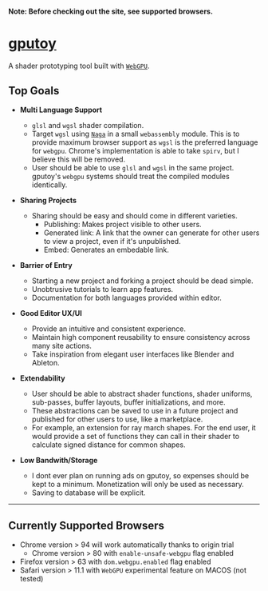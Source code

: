 #### Note: Before checking out the site, see supported browsers. 
# [gputoy](https://gputoy.io)

A shader prototyping tool built with [`WebGPU`](https://www.w3.org/TR/webgpu/).

## **Top Goals**


- **Multi Language Support**
  - `glsl` and `wgsl` shader compilation.
  - Target `wgsl` using [`Naga`](https://github.com/gfx-rs/naga) in a small `webassembly` module. This is to provide maximum browser support as `wgsl` is the preferred language for `webgpu`. Chrome's implementation is able to take `spirv`, but I believe this will be removed.
  - User should be able to use `glsl` and `wgsl` in the same project. gputoy's `webgpu` systems should treat the compiled modules identically.

- **Sharing Projects**
  - Sharing should be easy and should come in different varieties.
    - Publishing: Makes project visible to other users. 
    - Generated link: A link that the owner can generate for other users to view a project, even if it's unpublished.
    - Embed: Generates an embedable link.

- **Barrier of Entry**
  - Starting a new project and forking a project should be dead simple.
  - Unobtrusive tutorials to learn app features.
  - Documentation for both languages provided within editor. 


- **Good Editor UX/UI**
  - Provide an intuitive and consistent experience. 
  - Maintain high component reusability to ensure consistency across many site actions. 
  - Take inspiration from elegant user interfaces like Blender and Ableton.

- **Extendability**
  - User should be able to abstract shader functions, shader uniforms, sub-passes, buffer layouts, buffer initializations, and more.
  - These abstractions can be saved to use in a future project and published for other users to use, like a marketplace.
  - For example, an extension for ray march shapes. For the end user, it would provide a set of functions they can call in their shader to calculate signed distance for common shapes.

- **Low Bandwith/Storage**
  - I dont ever plan on running ads on gputoy, so expenses should be kept to a minimum. Monetization will only be used as necessary.
  - Saving to database will be explicit.

***

## **Currently Supported Browsers**

  - Chrome version > 94 will work automatically thanks to origin trial
    - Chrome version > 80 with `enable-unsafe-webgpu` flag enabled
  - Firefox version > 63 with `dom.webgpu.enabled` flag enabled
  - Safari version > 11.1 with `WebGPU` experimental feature on MACOS (not tested)